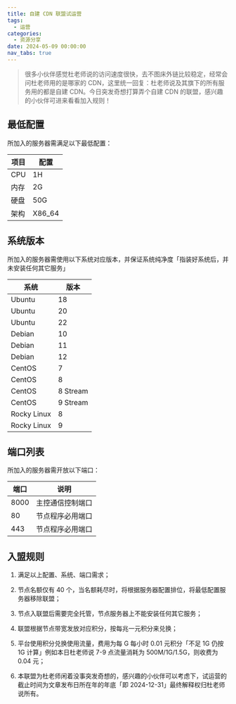 ```yaml
---
title: 自建 CDN 联盟试运营
tags:
  - 运营
categories:
  - 资源分享
date: 2024-05-09 00:00:00
nav_tabs: true
---
```


> 很多小伙伴感觉杜老师说的访问速度很快，去不图床外链比较稳定，经常会问杜老师用的是哪家的 CDN，这里统一回复：杜老师说及其旗下的所有服务用的都是自建 CDN。今日突发奇想打算弄个自建 CDN 的联盟，感兴趣的小伙伴可进来看看加入规则！

<!-- more -->

## 最低配置

所加入的服务器需满足以下最低配置：

| 项目 | 配置 |
| - | - |
| CPU | 1H |
| 内存 | 2G |
| 硬盘 | 50G |
| 架构 | X86_64 |

## 系统版本

所加入的服务器需使用以下系统对应版本，并保证系统纯净度「指装好系统后，并未安装任何其它服务」

| 系统 | 版本 |
| - | - |
| Ubuntu | 18 |
| Ubuntu | 20 |
| Ubuntu | 22 |
| Debian | 10 |
| Debian | 11 |
| Debian | 12 |
| CentOS | 7 |
| CentOS | 8 |
| CentOS | 8 Stream |
| CentOS | 9 Stream |
| Rocky Linux | 8 |
| Rocky Linux | 9 |

## 端口列表

所加入的服务器需开放以下端口：

| 端口 | 说明 |
| - | - |
| 8000 | 主控通信控制端口 |
| 80 | 节点程序必用端口 |
| 443 | 节点程序必用端口 |

## 入盟规则

1. 满足以上配置、系统、端口需求；

2. 节点名额仅有 40 个，当名额耗尽时，将根据服务器配置排位，将最低配置服务器移除联盟；

3. 节点入联盟后需要完全托管，节点服务器上不能安装任何其它服务；

4. 联盟根据节点带宽发放对应积分，按每兆一元积分来兑换；

5. 平台使用积分兑换使用流量，费用为每 G 每小时 0.01 元积分「不足 1G 仍按 1G 计算」例如本日杜老师说 7-9 点流量消耗为 500M/1G/1.5G，则收费为 0.04 元；

6. 本联盟为杜老师闲着没事突发奇想的，感兴趣的小伙伴可以考虑下，试运营的截止时间为文章发布日所在年的年底「即 2024-12-31」最终解释权归杜老师说所有。